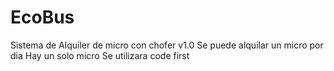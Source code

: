# EcoBus
Sistema de Alquiler de micro con chofer
v1.0
Se puede alquilar un micro por dia
Hay un solo micro
Se utilizara code first
